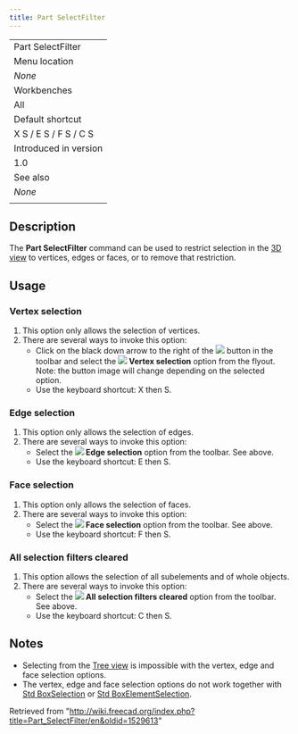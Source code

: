 ```yaml
---
title: Part SelectFilter
---
```


|                       |
| --------------------- |
| Part SelectFilter     |
| Menu location         |
| _None_                |
| Workbenches           |
| All                   |
| Default shortcut      |
| X S / E S / F S / C S |
| Introduced in version |
| 1.0                   |
| See also              |
| _None_                |
|                       |

## Description

The **Part SelectFilter** command can be used to restrict selection in the [3D view](/3D_view "3D view") to vertices, edges or faces, or to remove that restriction.

## Usage

### Vertex selection

1. This option only allows the selection of vertices.
2. There are several ways to invoke this option:
   - Click on the black down arrow to the right of the ![](/images/Part_SelectFilter.svg) button in the toolbar and select the **![](/images/Vertex-selection.svg) Vertex selection** option from the flyout. Note: the button image will change depending on the selected option.
   - Use the keyboard shortcut: X then S.

### Edge selection

1. This option only allows the selection of edges.
2. There are several ways to invoke this option:
   - Select the **![](/images/Edge-selection.svg) Edge selection** option from the toolbar. See above.
   - Use the keyboard shortcut: E then S.

### Face selection

1. This option only allows the selection of faces.
2. There are several ways to invoke this option:
   - Select the **![](/images/Face-selection.svg) Face selection** option from the toolbar. See above.
   - Use the keyboard shortcut: F then S.

### All selection filters cleared

1. This option allows the selection of all subelements and of whole objects.
2. There are several ways to invoke this option:
   - Select the **![](/images/Clear-selection.svg) All selection filters cleared** option from the toolbar. See above.
   - Use the keyboard shortcut: C then S.

## Notes

- Selecting from the [Tree view](/Tree_view "Tree view") is impossible with the vertex, edge and face selection options.
- The vertex, edge and face selection options do not work together with [Std BoxSelection](/Std_BoxSelection "Std BoxSelection") or [Std BoxElementSelection](/Std_BoxElementSelection "Std BoxElementSelection").

Retrieved from "<http://wiki.freecad.org/index.php?title=Part_SelectFilter/en&oldid=1529613>"
